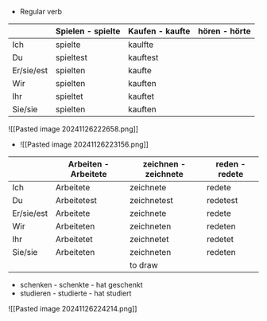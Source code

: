 + Regular verb


|            | Spielen - spielte | Kaufen - kaufte | hören - hörte |
| ---------- | ----------------- | --------------- | ------------- |
| Ich        | spielte           | kaulfte         |               |
| Du         | spieltest         | kauftest        |               |
| Er/sie/est | spielten          | kaufte          |               |
| Wir        | spielten          | kauften         |               |
| Ihr        | spieltet          | kauftet         |               |
| Sie/sie    | spielten          | kauften         |               |
![[Pasted image 20241126222658.png]]

+ ![[Pasted image 20241126223156.png]]

|            | Arbeiten - Arbeitete | zeichnen - zeichnete | reden - redete |
| ---------- | -------------------- | -------------------- | -------------- |
| Ich        | Arbeitete            | zeichnete            | redete         |
| Du         | Arbeitetest          | zeichnetest          | redetest       |
| Er/sie/est | Arbeitete            | zeichnete            | redete         |
| Wir        | Arbeiteten           | zeichneten           | redeten        |
| Ihr        | Arbeitetet           | zeichnetet           | redetet        |
| Sie/sie    | Arbeiteten           | zeichneten           | redeten        |
|            |                      | to draw              |                |

+ schenken - schenkte - hat geschenkt
+ studieren - studierte - hat studiert 


![[Pasted image 20241126224214.png]]